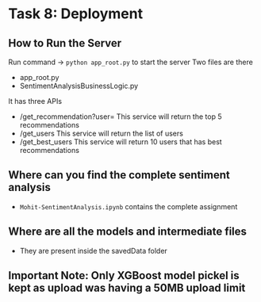 # Task 8: Deployment

## **How to Run the Server**
Run command -> `python app_root.py` to start the server
Two files are there
- app_root.py
- SentimentAnalysisBusinessLogic.py

It has three APIs
- /get_recommendation?user=<username>
This service will return the top 5 recommendations
- /get_users
This service will return the list of users
- /get_best_users
This service will return 10 users that has best recommendations


## Where can you find the complete sentiment analysis
- `Mohit-SentimentAnalysis.ipynb` contains the complete assignment

## Where are all the models and intermediate files
- They are present inside the savedData folder


## **Important Note:** Only XGBoost model pickel is kept as upload was having a 50MB upload limit

